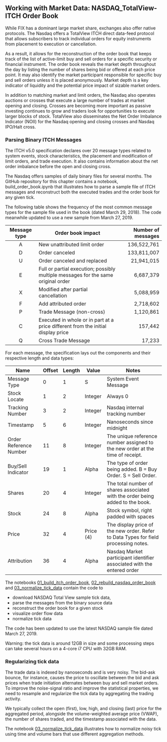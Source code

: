 ## Working with Market Data: NASDAQ_TotalView-ITCH Order Book

While FIX has a dominant large market share, exchanges also offer native protocols. The Nasdaq offers a TotalView ITCH direct data-feed protocol that allows subscribers to track individual orders for equity instruments from placement to execution or cancellation.

As a result, it allows for the reconstruction of the order book that keeps track of the list of active-limit buy and sell orders for a specific security or financial instrument. The order book reveals the market depth throughout the day by listing the number of shares being bid or offered at each price point. It may also identify the market participant responsible for specific buy and sell orders unless it is placed anonymously. Market depth is a key indicator of liquidity and the potential price impact of sizable market orders. 

In addition to matching market and limit orders, the Nasdaq also operates auctions or crosses that execute a large number of trades at market opening and closing. Crosses are becoming more important as passive investing continues to grow and traders look for opportunities to execute larger blocks of stock. TotalView also disseminates the Net Order Imbalance Indicator (NOII) for the Nasdaq opening and closing crosses and Nasdaq IPO/Halt cross.

### Parsing Binary ITCH Messages

The ITCH v5.0 specification declares over 20 message types related to system events, stock characteristics, the placement and modification of limit orders, and trade execution. It also contains information about the net order imbalance before the open and closing cross.

The Nasdaq offers samples of daily binary files for several months. The GitHub repository for this chapter contains a notebook, build_order_book.ipynb that illustrates how to parse a sample file of ITCH messages and reconstruct both the executed trades and the order book for any given tick. 

The following table shows the frequency of the most common message types for the sample file used in the book (dated March 29, 2018). The code meanwhile updated to use a new sample from March 27, 2019.

| Message type | Order book impact                                                                  | Number of messages |
|:------------:|------------------------------------------------------------------------------------|-------------------:|
| A            | New unattributed limit order                                                       | 136,522,761        |
| D            | Order canceled                                                                     | 133,811,007        |
| U            | Order canceled and replaced                                                        | 21,941,015         |
| E            | Full or partial execution; possibly multiple messages for the same original order  | 6,687,379          |
| X            | Modified after partial cancellation                                                | 5,088,959          |
| F            | Add attributed order                                                               | 2,718,602          |
| P            | Trade Message (non-cross)                                                          | 1,120,861          |
| C            | Executed in whole or in part at a price different from the initial display price   | 157,442            |
| Q            | Cross Trade Message                                                                | 17,233             |

For each message, the specification lays out the components and their respective length and data types:


| Name                    | Offset  | Length  | Value      | Notes                                                                                |
|-------------------------|---------|---------|------------|--------------------------------------------------------------------------------------|
| Message Type            | 0       | 1       | S          | System Event Message                                                                 |
| Stock Locate            | 1       | 2       | Integer    | Always 0                                                                             |
| Tracking Number         | 3       | 2       | Integer    | Nasdaq internal tracking number                                                      |
| Timestamp               | 5       | 6       | Integer    | Nanoseconds since midnight                                                           |
| Order Reference Number  | 11      | 8       | Integer    | The unique reference number assigned to the new order at the time of receipt.        |
| Buy/Sell Indicator      | 19      | 1       | Alpha      | The type of order being added. B = Buy Order. S = Sell Order.                        |
| Shares                  | 20      | 4       | Integer    | The total number of shares associated with the order being added to the book.        |
| Stock                   | 24      | 8       | Alpha      | Stock symbol, right padded with spaces                                               |
| Price                   | 32      | 4       | Price (4)  | The display price of the new order. Refer to Data Types for field processing notes.  |
| Attribution             | 36      | 4       | Alpha      | Nasdaq Market participant identifier associated with the entered order               |

The notebooks [01_build_itch_order_book](01_parse_itch_order_flow_messages.ipynb), [02_rebuild_nasdaq_order_book](02_rebuild_nasdaq_order_book.ipynb) and [03_normalize_tick_data](03_normalize_tick_data.ipynb) contain the code to
- download NASDAQ Total View sample tick data,
- parse the messages from the binary source data
- reconstruct the order book for a given stock
- visualize order flow data
- normalize tick data

The code has been updated to use the latest NASDAQ sample file dated March 27, 2019.

Warning: the tick data is around 12GB in size and some processing steps can take several hours on a 4-core i7 CPU with 32GB RAM. 

### Regularizing tick data

The trade data is indexed by nanoseconds and is very noisy. The bid-ask bounce, for instance, causes the price to oscillate between the bid and ask prices when trade initiation alternates between buy and sell market orders. To improve the noise-signal ratio and improve the statistical properties, we need to resample and regularize the tick data by aggregating the trading activity.

We typically collect the open (first), low, high, and closing (last) price for the aggregated period, alongside the volume-weighted average price (VWAP), the number of shares traded, and the timestamp associated with the data.

The notebook [03_normalize_tick_data](03_normalize_tick_data.ipynb) illustrates how to normalize noisy tick using time and volume bars that use different aggregation methods.